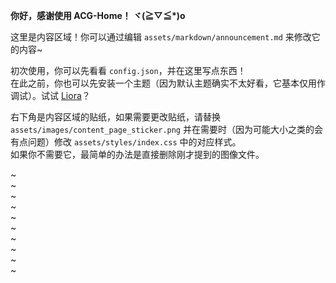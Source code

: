 **你好，感谢使用 ACG-Home！ ヾ(≧▽≦\*)o**

这里是内容区域！你可以通过编辑 `assets/markdown/announcement.md` 来修改它的内容~

初次使用，你可以先看看 `config.json`，并在这里写点东西！  
在此之前，你也可以先安装一个主题（因为默认主题确实不太好看，它基本仅用作调试）。试试 [Liora](https://github.com/ChengCheng0v0/Liora)？

右下角是内容区域的贴纸，如果需要更改贴纸，请替换 `assets/images/content_page_sticker.png` 并在需要时（因为可能大小之类的会有点问题）修改 `assets/styles/index.css` 中的对应样式。  
如果你不需要它，最简单的办法是直接删除刚才提到的图像文件。

~  
~  
~  
~  
~  
~  
~  
~  
~  
~
